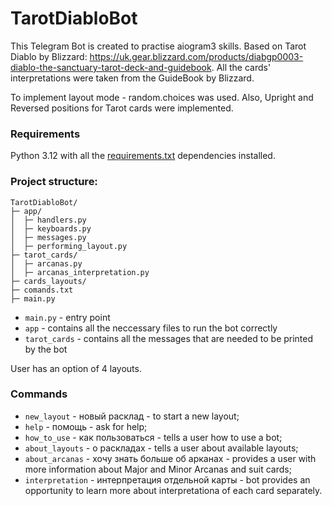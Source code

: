 # TarotDiabloBot

This Telegram Bot is created to practise aiogram3 skills.
Based on Tarot Diablo by Blizzard: https://uk.gear.blizzard.com/products/diabgp0003-diablo-the-sanctuary-tarot-deck-and-guidebook.
All the cards' interpretations were taken from the GuideBook by Blizzard.

To implement layout mode - random.choices was used.
Also, Upright and Reversed positions for Tarot cards were implemented.

### Requirements
Python 3.12 with all the [requirements.txt](https://github.com/Anastasiia-Pov/TarotDiabloBot/blob/main/requirements.txt) dependencies installed.

### Project structure:
```
TarotDiabloBot/
├─ app/
│  ├─ handlers.py
│  ├─ keyboards.py
│  ├─ messages.py
│  ├─ performing_layout.py
├─ tarot_cards/
│  ├─ arcanas.py
│  ├─ arcanas_interpretation.py
├─ cards_layouts/
├─ comands.txt
├─ main.py
```

- ```main.py``` - entry point
- ```app``` - contains all the neccessary files to run the bot correctly
- ```tarot_cards``` - contains all the messages that are needed to be printed by the bot

User has an option of 4 layouts.

### Commands
- ```new_layout``` - новый расклад - to start a new layout;
- ```help``` - помощь - ask for help;
- ```how_to_use``` - как пользоваться - tells a user how to use a bot;
- ```about_layouts``` - о раскладах - tells a user about available layouts;
- ```about_arcanas``` - хочу знать больше об арканах - provides a user with more information about Major and Minor Arcanas and suit cards;
- ```interpretation``` - интерпретация отдельной карты - bot provides an opportunity to learn more about interpretationa of each card separately.